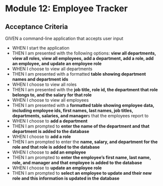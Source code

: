 # Module 12: Employee Tracker

## Acceptance Criteria

GIVEN a command-line application that accepts user input
- WHEN I start the application
- THEN I am presented with the following options: **view all departments, view all roles, view all employees, add a department, add a role, add an employee, and update an employee role**
- WHEN I choose to view all departments
- THEN I am presented with a formatted **table showing department names and department ids**
- WHEN I choose to view all roles
- THEN I am presented with the **job title, role id, the department that role belongs to, and the salary for that role**
- WHEN I choose to view all employees
- THEN I am presented with a **formatted table showing employee data, including employee ids, first names, last names, job titles, departments, salaries, and manager**s that the employees report to
- WHEN I choose to **add a department**
- THEN I am prompted to **enter the name of the department and that department is added to the database**
- WHEN I choose to **add a role**
- THEN I am prompted to enter the **name, salary, and department for the role and that role is added to the database**
- WHEN I choose to **add an employee**
- THEN I am prompted to **enter the employee’s first name, last name, role, and manager and that employee is added to the database**
- WHEN I choose to **update an employee role**
- THEN I am prompted to **select an employee to update and their new role and this information is updated in the database**



